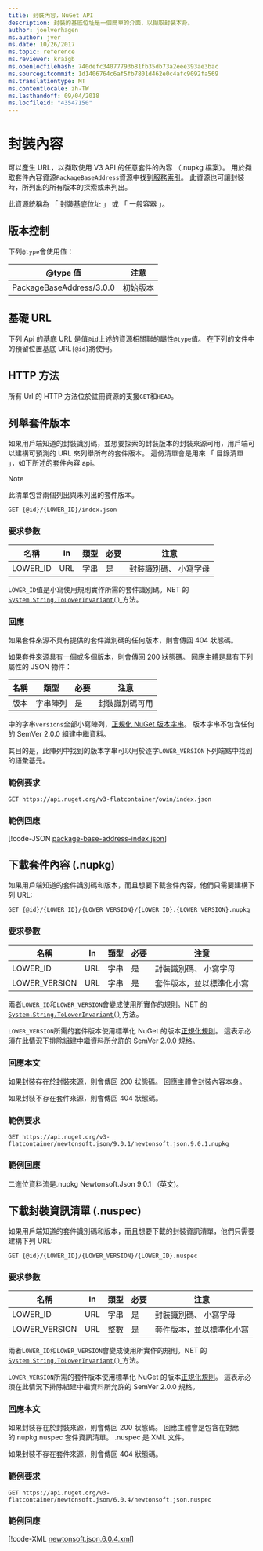```yaml
---
title: 封裝內容，NuGet API
description: 封裝的基底位址是一個簡單的介面，以擷取封裝本身。
author: joelverhagen
ms.author: jver
ms.date: 10/26/2017
ms.topic: reference
ms.reviewer: kraigb
ms.openlocfilehash: 740defc34077793b81fb35db73a2eee393ae3bac
ms.sourcegitcommit: 1d1406764c6af5fb7801d462e0c4afc9092fa569
ms.translationtype: MT
ms.contentlocale: zh-TW
ms.lasthandoff: 09/04/2018
ms.locfileid: "43547150"
---
```

# <a name="package-content"></a>封裝內容

可以產生 URL，以擷取使用 V3 API 的任意套件的內容 （.nupkg 檔案）。 用於擷取套件內容資源`PackageBaseAddress`資源中找到[服務索引](service-index.md)。 此資源也可讓封裝時，所列出的所有版本的探索或未列出。

此資源統稱為 「 封裝基底位址 」 或 「 一般容器 」。

## <a name="versioning"></a>版本控制

下列`@type`會使用值：

@type 值              | 注意
------------------------ | -----
PackageBaseAddress/3.0.0 | 初始版本

## <a name="base-url"></a>基礎 URL

下列 Api 的基底 URL 是值`@id`上述的資源相關聯的屬性`@type`值。 在下列的文件中的預留位置基底 URL`{@id}`將使用。

## <a name="http-methods"></a>HTTP 方法

所有 Url 的 HTTP 方法位於註冊資源的支援`GET`和`HEAD`。

## <a name="enumerate-package-versions"></a>列舉套件版本

如果用戶端知道的封裝識別碼，並想要探索的封裝版本的封裝來源可用，用戶端可以建構可預測的 URL 來列舉所有的套件版本。 這份清單會是用來 「 目錄清單 」，如下所述的套件內容 api。

> [!Note]
> 此清單包含兩個列出與未列出的套件版本。

    GET {@id}/{LOWER_ID}/index.json

### <a name="request-parameters"></a>要求參數

名稱     | In     | 類型    | 必要 | 注意
-------- | ------ | ------- | -------- | -----
LOWER_ID | URL    | 字串  | 是      | 封裝識別碼、 小寫字母

`LOWER_ID`值是小寫使用規則實作所需的套件識別碼。NET 的[ `System.String.ToLowerInvariant()` ](/dotnet/api/system.string.tolowerinvariant?view=netstandard-2.0#System_String_ToLowerInvariant)方法。

### <a name="response"></a>回應

如果套件來源不具有提供的套件識別碼的任何版本，則會傳回 404 狀態碼。

如果套件來源具有一個或多個版本，則會傳回 200 狀態碼。 回應主體是具有下列屬性的 JSON 物件：

名稱     | 類型             | 必要 | 注意
-------- | ---------------- | -------- | -----
版本 | 字串陣列 | 是      | 封裝識別碼可用

中的字串`versions`全部小寫陣列，[正規化 NuGet 版本字串](../reference/package-versioning.md#normalized-version-numbers)。 版本字串不包含任何的 SemVer 2.0.0 組建中繼資料。

其目的是，此陣列中找到的版本字串可以用於逐字`LOWER_VERSION`下列端點中找到的語彙基元。

### <a name="sample-request"></a>範例要求

    GET https://api.nuget.org/v3-flatcontainer/owin/index.json

### <a name="sample-response"></a>範例回應

[!code-JSON [package-base-address-index.json](./_data/package-base-address-index.json)]

## <a name="download-package-content-nupkg"></a>下載套件內容 (.nupkg)

如果用戶端知道的套件識別碼和版本，而且想要下載套件內容，他們只需要建構下列 URL:

    GET {@id}/{LOWER_ID}/{LOWER_VERSION}/{LOWER_ID}.{LOWER_VERSION}.nupkg

### <a name="request-parameters"></a>要求參數

名稱          | In     | 類型   | 必要 | 注意
------------- | ------ | ------ | -------- | -----
LOWER_ID      | URL    | 字串 | 是      | 封裝識別碼、 小寫字母
LOWER_VERSION | URL    | 字串 | 是      | 套件版本，並以標準化小寫

兩者`LOWER_ID`和`LOWER_VERSION`會變成使用所實作的規則。NET 的 [`System.String.ToLowerInvariant()`](/dotnet/api/system.string.tolowerinvariant?view=netstandard-2.0#System_String_ToLowerInvariant)
方法。

`LOWER_VERSION`所需的套件版本使用標準化 NuGet 的版本[正規化規則](../reference/package-versioning.md#normalized-version-numbers)。 這表示必須在此情況下排除組建中繼資料所允許的 SemVer 2.0.0 規格。

### <a name="response-body"></a>回應本文

如果封裝存在於封裝來源，則會傳回 200 狀態碼。 回應主體會封裝內容本身。

如果封裝不存在套件來源，則會傳回 404 狀態碼。

### <a name="sample-request"></a>範例要求

    GET https://api.nuget.org/v3-flatcontainer/newtonsoft.json/9.0.1/newtonsoft.json.9.0.1.nupkg

### <a name="sample-response"></a>範例回應

二進位資料流是.nupkg Newtonsoft.Json 9.0.1 （英文)。

## <a name="download-package-manifest-nuspec"></a>下載封裝資訊清單 (.nuspec)

如果用戶端知道的套件識別碼和版本，而且想要下載的封裝資訊清單，他們只需要建構下列 URL:

    GET {@id}/{LOWER_ID}/{LOWER_VERSION}/{LOWER_ID}.nuspec

### <a name="request-parameters"></a>要求參數

名稱          | In     | 類型    | 必要 | 注意
------------- | ------ | ------- | -------- | -----
LOWER_ID      | URL    | 字串  | 是      | 封裝識別碼、 小寫字母
LOWER_VERSION | URL    | 整數 | 是      | 套件版本，並以標準化小寫

兩者`LOWER_ID`和`LOWER_VERSION`會變成使用所實作的規則。NET 的[ `System.String.ToLowerInvariant()` ](/dotnet/api/system.string.tolowerinvariant?view=netstandard-2.0#System_String_ToLowerInvariant)方法。

`LOWER_VERSION`所需的套件版本使用標準化 NuGet 的版本[正規化規則](../reference/package-versioning.md#normalized-version-numbers)。 這表示必須在此情況下排除組建中繼資料所允許的 SemVer 2.0.0 規格。

### <a name="response-body"></a>回應本文

如果封裝存在於封裝來源，則會傳回 200 狀態碼。 回應主體會是包含在對應的.nupkg.nuspec 套件資訊清單。 .nuspec 是 XML 文件。

如果封裝不存在套件來源，則會傳回 404 狀態碼。

### <a name="sample-request"></a>範例要求

    GET https://api.nuget.org/v3-flatcontainer/newtonsoft.json/6.0.4/newtonsoft.json.nuspec

### <a name="sample-response"></a>範例回應

[!code-XML [newtonsoft.json.6.0.4.xml](./_data/newtonsoft.json.6.0.4.xml)]
